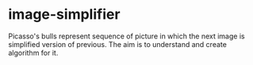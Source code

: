 # image-simplifier
Picasso's bulls represent sequence of picture in which the next image is simplified version of previous. The aim is to understand and create algorithm for it.

